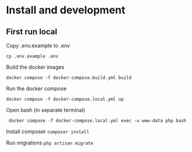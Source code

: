 # Install and development 

## First run local

Copy .env.example to .env

``cp .env.example .env``

Build the docker images

``docker compose -f docker-compose.build.yml build``

Run the docker compose

`` docker compose -f docker-compose.local.yml up ``

Open bash (in separate terminal)

`` docker compose -f docker-compose.local.yml exec -u www-data php bash``

Install composer
``composer install``

Run migrations
``php artisan migrate``

